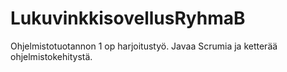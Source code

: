 # LukuvinkkisovellusRyhmaB
Ohjelmistotuotannon 1 op harjoitustyö. Javaa Scrumia ja ketterää ohjelmistokehitystä.
